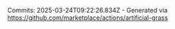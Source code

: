 Commits: 2025-03-24T09:22:26.834Z - Generated via https://github.com/marketplace/actions/artificial-grass
<br>
